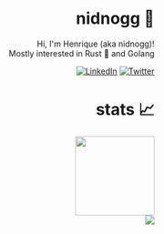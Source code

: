 <div align="right">
<h1> nidnogg 🧗 </h1>

Hi, I'm Henrique (aka nidnogg)! <br/>
Mostly interested in Rust 🦀 and Golang

[![LinkedIn](https://img.shields.io/badge/linkedin-%230077B5.svg?style=for-the-badge&logo=linkedin&logoColor=white)](https://linkedin.com/in/nidnogg)
[![Twitter](https://img.shields.io/badge/Twitter-%231DA1F2.svg?style=for-the-badge&logo=Twitter&logoColor=white)](https://twitter.com/nidnogg_)
</div>

<div align="right">
  <h1>stats 📈</h1>
  <img height="139em" src="https://github-readme-stats.vercel.app/api?username=Nidnogg&theme=gruvbox&count_private=true" />
<!--   <img height="160em" src="https://github-readme-stats.vercel.app/api/top-langs/?username=Nidnogg&hide=html&layout=compact&theme=gruvbox&count_private=true" /> -->
</div>

<div align="right">
  <a href="https://open.spotify.com/user/the_zurin?si=7d754e438abb499e"><img src="https://spotify-github-profile.vercel.app/api/view?uid=the_zurin&cover_image=true" /></a>
</div>
<!-- 
[![spotify-github-profile](https://spotify-github-profile.vercel.app/api/view?uid=the_zurin&cover_image=true)](https://github.com/kittinan/spotify-github-profile) -->

